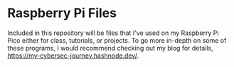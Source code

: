 # Raspberry Pi Files <br>

Included in this repository will be files that I've used on my Raspberry Pi Pico either for class, tutorials, or projects. To go more in-depth on some of these programs, I would recommend checking out my blog for details, <a href="https://my-cybersec-journey.hashnode.dev/">https://my-cybersec-journey.hashnode.dev/</a>.
